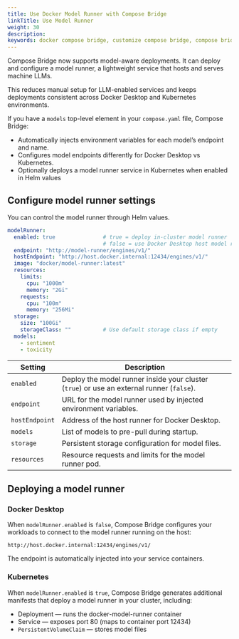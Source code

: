 ```yaml
---
title: Use Docker Model Runner with Compose Bridge 
linkTitle: Use Model Runner
weight: 30
description:
keywords: docker compose bridge, customize compose bridge, compose bridge templates, compose to kubernetes, compose bridge transformation, go templates docker, model runner, ai, llms
---
```


Compose Bridge now supports model-aware deployments. It can deploy and configure a model runner, a lightweight service that hosts and serves machine LLMs.

This reduces manual setup for LLM-enabled services and keeps deployments consistent across Docker Desktop and Kubernetes environments.

If you have a `models` top-level element in your `compose.yaml` file, Compose Bridge:

- Automatically injects environment variables for each model’s endpoint and name.
- Configures model endpoints differently for Docker Desktop vs Kubernetes.
- Optionally deploys a model runner service in Kubernetes when enabled in Helm values

## Configure model runner settings


You can control the model runner through Helm values.

```yaml
modelRunner:
  enabled: true               # true = deploy in-cluster model runner
                              # false = use Docker Desktop host model runner
  endpoint: "http://model-runner/engines/v1/"
  hostEndpoint: "http://host.docker.internal:12434/engines/v1/"
  image: "docker/model-runner:latest"
  resources:
    limits:
      cpu: "1000m"
      memory: "2Gi"
    requests:
      cpu: "100m"
      memory: "256Mi"
  storage:
    size: "100Gi"
    storageClass: ""          # Use default storage class if empty
  models:
    - sentiment
    - toxicity
```

| Setting        | Description                                                                               |
| -------------- | ----------------------------------------------------------------------------------------- |
| `enabled`      | Deploy the model runner inside your cluster (`true`) or use an external runner (`false`). |
| `endpoint`     | URL for the model runner used by injected environment variables.                          |
| `hostEndpoint` | Address of the host runner for Docker Desktop.                                            |
| `models`       | List of models to pre-pull during startup.                                                |
| `storage`      | Persistent storage configuration for model files.                                         |
| `resources`    | Resource requests and limits for the model runner pod.                                    |


## Deploying a model runner

### Docker Desktop

When `modelRunner.enabled` is `false`, Compose Bridge configures your workloads to connect to the model runner running on the host:

```text
http://host.docker.internal:12434/engines/v1/
```

The endpoint is automatically injected into your service containers.

### Kubernetes

When `modelRunner.enabled` is `true`, Compose Bridge generates additional manifests that deploy a model runner in your cluster, including:

- Deployment — runs the docker-model-runner container
- Service — exposes port 80 (maps to container port 12434)
- `PersistentVolumeClaim` — stores model files

